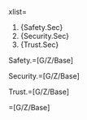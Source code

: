 xlist=<ol><li>{Safety.Sec}</li><li>{Security.Sec}</li><li>{Trust.Sec}</li></ol>

Safety.=[G/Z/Base]

Security.=[G/Z/Base]

Trust.=[G/Z/Base]

=[G/Z/Base]
